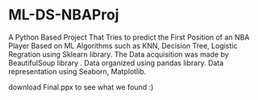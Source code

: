 # ML-DS-NBAProj

A Python Based Project That Tries to predict the First Position of an NBA Player Based on ML Algorithms such as KNN, Decision Tree, Logistic Regration  using Sklearn library.
The Data acquisition was made by BeautifulSoup library .
Data organized using pandas library. 
Data representation using Seaborn, Matplotlib. 

download Final.ppx to see what we found :)
